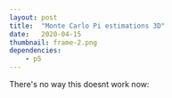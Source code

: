 ```yaml
---
layout: post
title:  "Monte Carlo Pi estimations 3D"
date:   2020-04-15
thumbnail: frame-2.png
dependencies:
    - p5
---
```


There's no way this doesnt work now:
<div id="sketch-holder">
    <script type="text/javascript" src="sketch1.js"></script>
</div>
